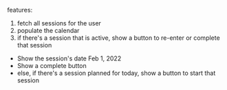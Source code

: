 features:

1. fetch all sessions for the user
2. populate the calendar
3. if there's a session that is active, show a button to re-enter or complete that session
  * Show the session's date Feb 1, 2022
  * Show a complete button
  * else, if there's a session planned for today, show a button to start that session

